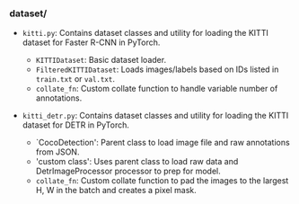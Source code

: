 ### dataset/

- `kitti.py`: Contains dataset classes and utility for loading the KITTI dataset for Faster R-CNN in PyTorch.

  - `KITTIDataset`: Basic dataset loader.
  - `FilteredKITTIDataset`: Loads images/labels based on IDs listed in `train.txt` or `val.txt`.
  - `collate_fn`: Custom collate function to handle variable number of annotations.

- `kitti_detr.py`: Contains dataset classes and utility for loading the KITTI dataset for DETR in PyTorch.

  - `CocoDetection': Parent class to load image file and raw annotations from JSON.
  - 'custom class': Uses parent class to load raw data and DetrImageProcessor processor to prep for model.
  - `collate_fn`: Custom collate function to pad the images to the largest H, W in the batch and creates a pixel mask.

